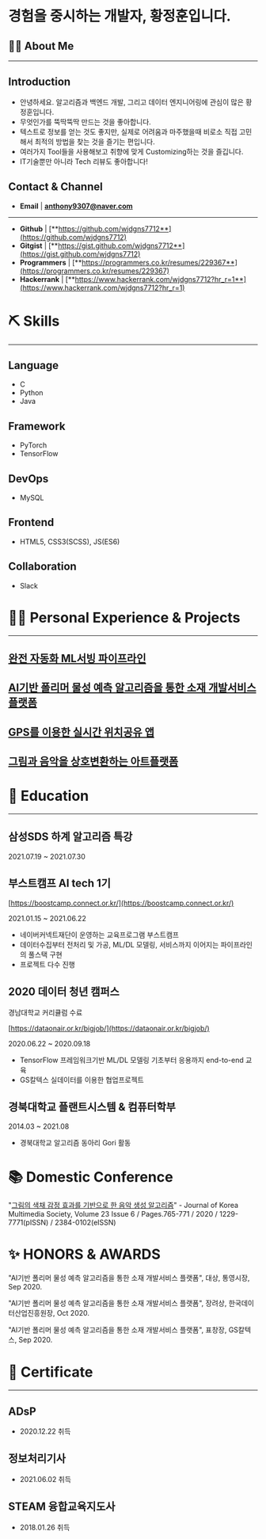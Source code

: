 # 경험을 중시하는 개발자, 황정훈입니다.

## 💁🏻 About Me
---

## Introduction

- 안녕하세요. 알고리즘과 백엔드 개발, 그리고 데이터 엔지니어링에 관심이 많은 황정훈입니다.
- 무엇인가를 뚝딱뚝딱 만드는 것을 좋아합니다.
- 텍스트로 정보를 얻는 것도 좋지만, 실제로 어려움과 마주했을때 비로소 직접 고민해서 최적의 방법을 찾는 것을 즐기는 편입니다.
- 여러가지 Tool들을 사용해보고 취향에 맞게 Customizing하는 것을 즐깁니다.
- IT기술뿐만 아니라 Tech 리뷰도 좋아합니다!

## Contact & Channel

- **Email** | **anthony9307@naver.com**

---

- **Github** | [**https://github.com/wjdgns7712**](https://github.com/wjdgns7712)
- **Gitgist** | [**https://gist.github.com/wjdgns7712**](https://gist.github.com/wjdgns7712)
- **Programmers** | [**https://programmers.co.kr/resumes/229367**](https://programmers.co.kr/resumes/229367)
- **Hackerrank** | [**https://www.hackerrank.com/wjdgns7712?hr_r=1**](https://www.hackerrank.com/wjdgns7712?hr_r=1)

# ⛏️ Skills

---

## Language

- C
- Python
- Java

## Framework

- PyTorch
- TensorFlow

## DevOps

- MySQL

## Frontend

- HTML5, CSS3(SCSS), JS(ES6)

## Collaboration

- Slack


# 🚴‍♂️ Personal Experience & Projects

---

## [완전 자동화 ML서빙 파이프라인](https://github.com/cheat-tos/serving)

## [AI기반 폴리머 물성 예측 알고리즘을 통한 소재 개발서비스 플랫폼](https://github.com/wjdgns7712/Gyes)

## [GPS를 이용한 실시간 위치공유 앱](https://github.com/wjdgns7712/seeya)

## [그림과 음악을 상호변환하는 아트플랫폼](https://github.com/wjdgns7712/artplatform)

# 📄 Education

---

## 삼성SDS 하계 알고리즘 특강

2021.07.19 ~ 2021.07.30

## 부스트캠프 AI tech 1기

[https://boostcamp.connect.or.kr/](https://boostcamp.connect.or.kr/)

2021.01.15 ~ 2021.06.22

- 네이버커넥트재단이 운영하는 교육프로그램 부스트캠프
- 데이터수집부터 전처리 및 가공, ML/DL 모델링, 서비스까지 이어지는 파이프라인의 풀스택 구현
- 프로젝트 다수 진행

## 2020 데이터 청년 캠퍼스

경남대학교 커리큘럼 수료

[https://dataonair.or.kr/bigjob/](https://dataonair.or.kr/bigjob/)

2020.06.22 ~ 2020.09.18

- TensorFlow 프레임워크기반 ML/DL 모델링 기초부터 응용까지 end-to-end 교육
- GS칼텍스 실데이터를 이용한 협업프로젝트

## 경북대학교 플랜트시스템 & 컴퓨터학부

2014.03 ~ 2021.08

- 경북대학교 알고리즘 동아리 Gori 활동

# 📚 Domestic Conference

"[그림의 색채 감정 효과를 기반으로 한 음악 생성 알고리즘](https://www.koreascience.or.kr/article/JAKO202018853211959.pdf)" - Journal of Korea Multimedia Society, Volume 23 Issue 6 / Pages.765-771 / 2020 / 1229-7771(pISSN) / 2384-0102(eISSN)

# ✨ HONORS & AWARDS

"AI기반 폴리머 물성 예측 알고리즘을 통한 소재 개발서비스 플랫폼", 대상, 통영시장, Sep 2020.

"AI기반 폴리머 물성 예측 알고리즘을 통한 소재 개발서비스 플랫폼", 장려상, 한국데이터산업진흥원장, Oct 2020.

"AI기반 폴리머 물성 예측 알고리즘을 통한 소재 개발서비스 플랫폼", 표창장, GS칼텍스, Sep 2020.

# 🏅 Certificate

---

## ADsP

- 2020.12.22 취득

## 정보처리기사

- 2021.06.02 취득

## STEAM 융합교육지도사

- 2018.01.26 취득
